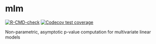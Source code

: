 # mlm

[![R-CMD-check](https://github.com/dgarrimar/mlm/actions/workflows/check-standard.yaml/badge.svg?branch=master)](https://github.com/dgarrimar/mlm/actions/workflows/check-standard.yaml)
[![Codecov test coverage](https://codecov.io/gh/dgarrimar/mlm/branch/master/graph/badge.svg)](https://codecov.io/gh/dgarrimar/mlm?branch=master)

Non-parametric, asymptotic p-value computation for multivariate linear models
